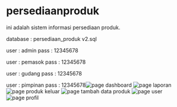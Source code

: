 # persediaanproduk
ini adalah sistem informasi persediaan produk.

database : persediaan_produk v2.sql

user : admin
pass : 12345678

user : pemasok
pass : 12345678

user : gudang
pass : 12345678

user : pimpinan
pass : 12345678![page dashboard](https://user-images.githubusercontent.com/90037859/230821383-40edf9db-c1a9-4b4a-904d-5d55402a5558.PNG)
![page laporan](https://user-images.githubusercontent.com/90037859/230821388-2e148d10-3b3d-4485-a6aa-d7ef2ce7bf3f.PNG)
![page produk keluar](https://user-images.githubusercontent.com/90037859/230821391-471777ae-0b51-4a9b-95b5-ed511f48aa14.PNG)
![page tambah data produk](https://user-images.githubusercontent.com/90037859/230821394-5e04733d-dc53-4737-85cc-1778c9415a85.PNG)
![page user](https://user-images.githubusercontent.com/90037859/230821396-a7e1e3d3-0ee1-4a3d-adef-ada92f7c5a8d.PNG)
![page profil](https://user-images.githubusercontent.com/90037859/230821686-34eff6dc-624c-407b-bc0b-7d0f88ab1773.PNG)
